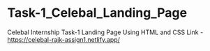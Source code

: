 # Task-1_Celebal_Landing_Page
Celebal Internship Task-1 Landing Page Using HTML and CSS
Link - https://celebal-rajk-assign1.netlify.app/
